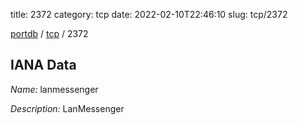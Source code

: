 title: 2372
category: tcp
date: 2022-02-10T22:46:10
slug: tcp/2372

[portdb](/) / [tcp](/category/tcp.html) / 2372


## IANA Data

_Name:_ lanmessenger

_Description:_ LanMessenger


